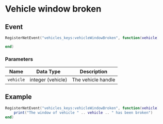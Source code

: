 # Vehicle window broken

## Event
```lua
RegisterNetEvent("vehicles_keys:vehicleWindowBroken", function(vehicle)

end)
```

### Parameters

| Name              | Data Type | Description                 |
| -                 | -         | -                 |
| `vehicle`         | integer (vehicle)    | The vehicle handle |

## Example
```lua
RegisterNetEvent("vehicles_keys:vehicleWindowBroken", function(vehicle)
    print("The window of vehicle " .. vehicle .. " has been broken")
end)
```